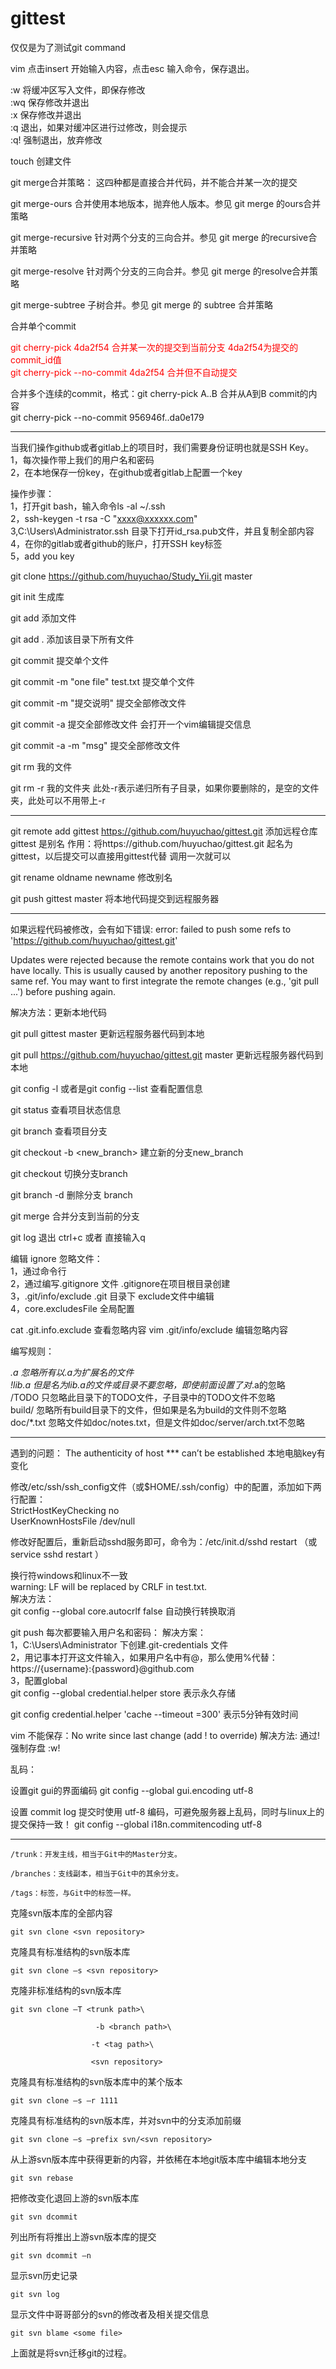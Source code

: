 # gittest
仅仅是为了测试git command

vim   点击insert 开始输入内容，点击esc 输入命令，保存退出。

:w    将缓冲区写入文件，即保存修改<br>
:wq   保存修改并退出<br>
:x    保存修改并退出<br>
:q    退出，如果对缓冲区进行过修改，则会提示<br>
:q!   强制退出，放弃修改<br>

touch <name> 创建文件

git merge合并策略：  这四种都是直接合并代码，并不能合并某一次的提交

git merge-ours
合并使用本地版本，抛弃他人版本。参见 git merge 的ours合并策略

git merge-recursive
针对两个分支的三向合并。参见 git merge 的recursive合并策略

git merge-resolve
针对两个分支的三向合并。参见 git merge 的resolve合并策略

git merge-subtree
子树合并。参见 git merge 的 subtree 合并策略

合并单个commit

<font color="red">
git cherry-pick 4da2f54  合并某一次的提交到当前分支   4da2f54为提交的commit_id值<br/>
git cherry-pick --no-commit  4da2f54   合并但不自动提交
</font>

合并多个连续的commit，格式：git cherry-pick A..B     合并从A到B  commit的内容<br/>
git cherry-pick --no-commit  956946f..da0e179


------------------------------------

当我们操作github或者gitlab上的项目时，我们需要身份证明也就是SSH Key。<br>
1，每次操作带上我们的用户名和密码<br>
2，在本地保存一份key，在github或者gitlab上配置一个key<br>

操作步骤：<br>
1，打开git bash，输入命令ls -al ~/.ssh<br>
2，ssh-keygen -t rsa -C "xxxx@xxxxxx.com"<br>
3,C:\Users\Administrator\.ssh 目录下打开id_rsa.pub文件，并且复制全部内容<br>
4，在你的gitlab或者github的账户，打开SSH key标签<br>
5，add you key<br>


git clone https://github.com/huyuchao/Study_Yii.git master

git init  生成库

git add  <name> 添加文件

git add . 添加该目录下所有文件

git commit <name> 提交单个文件

git commit -m "one file" test.txt  提交单个文件  

git commit -m "提交说明"  提交全部修改文件

git commit -a 提交全部修改文件 会打开一个vim编辑提交信息

git commit -a -m "msg"  提交全部修改文件

git rm 我的文件

git rm -r 我的文件夹
此处-r表示递归所有子目录，如果你要删除的，是空的文件夹，此处可以不用带上-r

----------------------------------------------------------------------------------

git remote add gittest https://github.com/huyuchao/gittest.git     添加远程仓库
gittest 是别名
作用：将https://github.com/huyuchao/gittest.git 起名为gittest，以后提交可以直接用gittest代替
调用一次就可以

git rename oldname newname 修改别名

git push gittest master  将本地代码提交到远程服务器

----------------------------------------------------------------------------------

如果远程代码被修改，会有如下错误:
error: failed to push some refs to 'https://github.com/huyuchao/gittest.git'

Updates were rejected because the remote contains work that you do not have locally. 
This is usually caused by another repository pushing to the same ref. 
You may want to first integrate the remote changes
(e.g., 'git pull ...') before pushing again.

解决方法：更新本地代码


git pull gittest master  更新远程服务器代码到本地

git pull https://github.com/huyuchao/gittest.git master 更新远程服务器代码到本地


git config -l  或者是git config --list  查看配置信息

git status   查看项目状态信息

git branch   查看项目分支

git checkout -b <new_branch> 建立新的分支new_branch

git checkout <branch>  切换分支branch

git branch -d <branch>  删除分支 branch

git merge <branch>  合并分支到当前的分支

git log 退出  ctrl+c 或者 直接输入q


编辑 ignore 忽略文件：<br>
1，通过命令行<br>
2，通过编写.gitignore 文件   .gitignore在项目根目录创建<br>
3，.git/info/exclude  .git 目录下 exclude文件中编辑<br>
4，core.excludesFile  全局配置<br>

cat .git.info.exclude 查看忽略内容
vim .git/info/exclude 编辑忽略内容

编写规则：

*.a           忽略所有以.a为扩展名的文件    <br>
!lib.a        但是名为lib.a的文件或目录不要忽略，即使前面设置了对*.a的忽略<br>
/TODO         只忽略此目录下的TODO文件，子目录中的TODO文件不忽略<br>
build/        忽略所有build目录下的文件，但如果是名为build的文件则不忽略<br>
doc/*.txt     忽略文件如doc/notes.txt，但是文件如doc/server/arch.txt不忽略<br>

-----------------------------------------------------------------------------
遇到的问题：
The authenticity of host *** can’t be established  本地电脑key有变化<br>

修改/etc/ssh/ssh_config文件（或$HOME/.ssh/config）中的配置，添加如下两行配置：<br>
StrictHostKeyChecking no<br>
UserKnownHostsFile /dev/null<br>

修改好配置后，重新启动sshd服务即可，命令为：/etc/init.d/sshd restart （或 service sshd restart ）


换行符windows和linux不一致<br>
warning: LF will be replaced by CRLF in test.txt.<br>
解决方法：<br>
git config --global core.autocrlf false   自动换行转换取消<br>


git push 每次都要输入用户名和密码：
解决方案：<br>
1，C:\Users\Administrator  下创建.git-credentials 文件<br>
2，用记事本打开这文件输入，如果用户名中有@，那么使用%代替：<br>
   https://{username}:{password}@github.com<br>
3，配置global<br>
   git config --global credential.helper store    表示永久存储

   git config credential.helper 'cache --timeout =300' 表示5分钟有效时间


vim 不能保存：No write since last change (add ! to override)
解决方法: 通过!强制存盘  :w!


乱码：

设置git gui的界面编码
git config --global gui.encoding utf-8

设置 commit log 提交时使用 utf-8 编码，可避免服务器上乱码，同时与linux上的提交保持一致！
git config --global i18n.commitencoding utf-8


-------------------------------------------------------------------


    /trunk：开发主线，相当于Git中的Master分支。

    /branches：支线副本，相当于Git中的其余分支。

    /tags：标签，与Git中的标签一样。



克隆svn版本库的全部内容

    git svn clone <svn repository>

克隆具有标准结构的svn版本库

    git svn clone –s <svn repository>

克隆非标准结构的svn版本库

    git svn clone –T <trunk path>\

                       -b <branch path>\

                      -t <tag path>\

                      <svn repository>

克隆具有标准结构的svn版本库中的某个版本

    git svn clone –s –r 1111

克隆具有标准结构的svn版本库，并对svn中的分支添加前缀

    git svn clone –s –prefix svn/<svn repository>

从上游svn版本库中获得更新的内容，并依稀在本地git版本库中编辑本地分支

    git svn rebase

把修改变化退回上游的svn版本库

    git svn dcommit

列出所有将推出上游svn版本库的提交

    git svn dcommit –n

显示svn历史记录

    git svn log

显示文件中哥哥部分的svn的修改者及相关提交信息

    git svn blame <some file>

上面就是将svn迁移git的过程。




